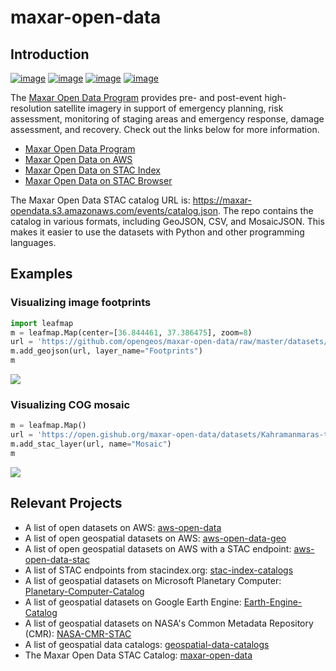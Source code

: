 # maxar-open-data

## Introduction

[![image](https://studiolab.sagemaker.aws/studiolab.svg)](https://studiolab.sagemaker.aws/import/github/opengeos/maxar-open-data/blob/master/examples/turkey_earthquake.ipynb)
[![image](https://img.shields.io/badge/Open-Planetary%20Computer-black?style=flat&logo=microsoft)](https://pccompute.westeurope.cloudapp.azure.com/compute/hub/user-redirect/git-pull?repo=https://github.com/opengeos/maxar-open-data&urlpath=lab/tree/maxar-open-data/examples/turkey_earthquake&branch=master)
[![image](https://colab.research.google.com/assets/colab-badge.svg)](https://colab.research.google.com/github/opengeos/maxar-open-data/blob/master/examples/turkey_earthquake.ipynb)
[![image](https://mybinder.org/badge_logo.svg)](https://mybinder.org/v2/gh/opengeos/maxar-open-data/master?urlpath=lab%2Ftree%2Fexamples)

The [Maxar Open Data Program](https://www.maxar.com/open-data) provides pre- and post-event high-resolution satellite imagery in support of emergency planning, risk assessment, monitoring of staging areas and emergency response, damage assessment, and recovery. Check out the links below for more information.

- [Maxar Open Data Program](https://www.maxar.com/open-data)
- [Maxar Open Data on AWS](https://registry.opendata.aws/maxar-open-data/)
- [Maxar Open Data on STAC Index](https://stacindex.org/catalogs/maxar-open-data-catalog-ard-format#/)
- [Maxar Open Data on STAC Browser](https://radiantearth.github.io/stac-browser/#/external/maxar-opendata.s3.amazonaws.com/events/catalog.json?.language=en)

The Maxar Open Data STAC catalog URL is: https://maxar-opendata.s3.amazonaws.com/events/catalog.json. The repo contains the catalog in various formats, including GeoJSON, CSV, and MosaicJSON. This makes it easier to use the datasets with Python and other programming languages.

## Examples

### Visualizing image footprints

```python
import leafmap
m = leafmap.Map(center=[36.844461, 37.386475], zoom=8)
url = 'https://github.com/opengeos/maxar-open-data/raw/master/datasets/Kahramanmaras-turkey-earthquake-23.geojson'
m.add_geojson(url, layer_name="Footprints")
m
```

![](https://i.imgur.com/MesGklq.gif)

### Visualizing COG mosaic

```python
m = leafmap.Map()
url = 'https://open.gishub.org/maxar-open-data/datasets/Kahramanmaras-turkey-earthquake-23/1050050044DE7E00.json'
m.add_stac_layer(url, name="Mosaic")
m
```

![](https://i.imgur.com/AaglnPQ.gif)

## Relevant Projects

- A list of open datasets on AWS: [aws-open-data](https://github.com/opengeos/aws-open-data)
- A list of open geospatial datasets on AWS: [aws-open-data-geo](https://github.com/opengeos/aws-open-data-geo)
- A list of open geospatial datasets on AWS with a STAC endpoint: [aws-open-data-stac](https://github.com/opengeos/aws-open-data-stac)
- A list of STAC endpoints from stacindex.org: [stac-index-catalogs](https://github.com/opengeos/stac-index-catalogs)
- A list of geospatial datasets on Microsoft Planetary Computer: [Planetary-Computer-Catalog](https://github.com/opengeos/Planetary-Computer-Catalog)
- A list of geospatial datasets on Google Earth Engine: [Earth-Engine-Catalog](https://github.com/opengeos/Earth-Engine-Catalog)
- A list of geospatial datasets on NASA's Common Metadata Repository (CMR): [NASA-CMR-STAC](https://github.com/opengeos/NASA-CMR-STAC)
- A list of geospatial data catalogs: [geospatial-data-catalogs](https://github.com/opengeos/geospatial-data-catalogs)
- The Maxar Open Data STAC Catalog: [maxar-open-data](https://github.com/opengeos/maxar-open-data)
